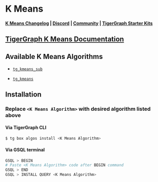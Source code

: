 
# K Means

#### [K Means Changelog](https://github.com/tigergraph/gsql-graph-algorithms/algorithms/Community/k_means/CHANGELOG.md) | [Discord](https://discord.gg/vFbmPyvJJN) | [Community](https://community.tigergraph.com) | [TigerGraph Starter Kits](https://github.com/zrougamed/TigerGraph-Starter-Kits-Parser)

## [TigerGraph K Means Documentation](https://docs.tigergraph.com/tigergraph-platform-overview/graph-algorithm-library#https://raw.githubusercontent.com/tigergraph/gsql-graph-algorithms/master/algorithms/schema-free/kmeans.gsql)

## Available K Means Algorithms 

* [`tg_kmeans_sub`](https://github.com/tigergraph/gsql-graph-algorithms/algorithms/Community/k_means/tg_kmeans_sub.gsql)

* [`tg_kmeans`](https://github.com/tigergraph/gsql-graph-algorithms/algorithms/Community/k_means/tg_kmeans.gsql)

## Installation 

### Replace `<K Means Algorithm>` with desired algorithm listed above 

#### Via TigerGraph CLI

```bash
$ tg box algos install <K Means Algorithm>
```

#### Via GSQL terminal

```bash
GSQL > BEGIN
# Paste <K Means Algorithm> code after BEGIN command
GSQL > END 
GSQL > INSTALL QUERY <K Means Algorithm>
```